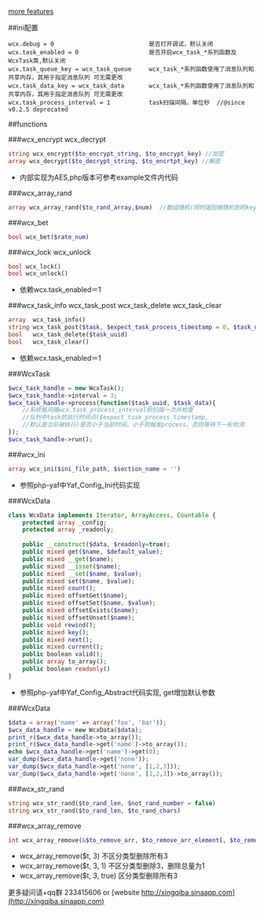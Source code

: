 
[more features](https://github.com/jonnywang/wcx/tree/dev)

##ini配置
```
wcx.debug = 0                           是否打开调试，默认关闭
wcx.task_enabled = 0                    是否开启wcx_task_*系列函数及WcxTask类,默认关闭
wcx.task_queue_key = wcx_task_queue     wcx_task_*系列函数使用了消息队列和共享内存，其用于指定消息队列 可无需更改
wcx.task_data_key = wcx_task_data       wcx_task_*系列函数使用了消息队列和共享内存，其用于指定消息队列 可无需更改
wcx.task_process_interval = 1           task扫描间隔，单位秒  //@since v0.2.5 deprecated
```

##functions

###wcx_encrypt wcx_decrypt
```php
string wcx_encrypt($to_encrypt_string, $to_encrypt_key) //加密
array wcx_decrypt($to_decrypt_string, $to_encrtpt_key) //解密
```
* 内部实现为AES,php版本可参考example文件内代码

###wcx_array_rand
```php
array wcx_array_rand($to_rand_array,$num)  //数组随机(同时返回被随机到的key,value)
```

###wcx_bet
```php
bool wcx_bet($rate_num)
```

###wcx_lock wcx_unlock
```php
bool wcx_lock()
bool wcx_unlock()
```
* 依赖wcx.task_enabled＝1

###wcx_task_info wcx_task_post wcx_task_delete wcx_task_clear
```php
array  wcx_task_info()
string wcx_task_post($task, $expect_task_process_timestamp = 0, $task_uuid = '')
bool   wcx_task_delete($task_uuid)
bool   wcx_task_clear()
```
* 依赖wcx.task_enabled＝1

###WcxTask
```php
$wcx_task_handle = new WcxTask();
$wcx_task_handle->interval = 3;
$wcx_task_handle->process(function($task_uuid, $task_data){
    //系统每间隔wcx.task_process_interval秒扫描一次并检查
    //队列中task的执行时间点($expect_task_process_timestamp,
    //默认是立刻被执行)是否小于当前时间，小于则触发process，否则等待下一轮检测
});
$wcx_task_handle->run();
```

###wcx_ini
```php
array wcx_ini($ini_file_path, $section_name = '')
```
* 参照php-yaf中Yaf_Config_Ini代码实现

###WcxData
```php
class WcxData implements Iterator, ArrayAccess, Countable {
	protected array _config;
	protected array _readonly;
		
	public __construct($data, $readonly=true);
	public mixed get($name, $default_value);
	public mixed __get($name);
	public mixed __isset($name);
	public mixed __set($name, $value);
	public mixed set($name, $value);
	public mixed count();
	public mixed offsetGet($name);
	public mixed offsetSet($name, $value);
	public mixed offsetExists($name);
	public mixed offsetUnset($name);
	public void rewind();
	public mixed key();
	public mixed next();
	public mixed current();
	public boolean valid();
	public array to_array();
	public boolean readonly()
}
```
* 参照php-yaf中Yaf_Config_Abstract代码实现, get增加默认参数

###WcxData
```php
$data = array('name' => array('foo', 'bar'));
$wcx_data_handle = new WcxData($data);
print_r($wcx_data_handle->to_array());
print_r($wcx_data_handle->get('name')->to_array());
echo $wcx_data_handle->get('name')->get(0);
var_dump($wcx_data_handle->get('none'));
var_dump($wcx_data_handle->get('none', [1,2,3]));
var_dump($wcx_data_handle->get('none', [1,2,3])->to_array());
```

###wcx_str_rand
```php
string wcx_str_rand($to_rand_len, $not_rand_number = false)
string wcx_str_rand($to_rand_len, $to_rand_chars)
```

###wcx_array_remove
```php
int wcx_array_remove(&$to_remove_arr, $to_remove_arr_element[, $to_remove_arr_element_num|$to_remove_arr_element_by_strict_compare])
```
* wcx_array_remove($t, 3) 不区分类型删除所有3
* wcx_array_remove($t, 3, 1) 不区分类型删除3，删除总量为1
* wcx_array_remove($t, 3, true) 区分类型删除所有3

更多疑问请+qq群 233415606 or [website http://xingqiba.sinaapp.com](http://xingqiba.sinaapp.com)



